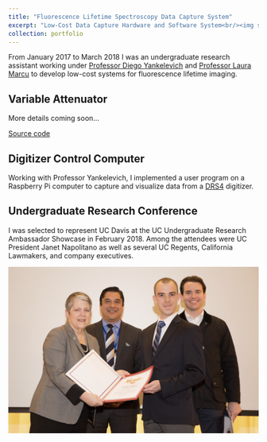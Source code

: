 ```yaml
---
title: "Fluorescence Lifetime Spectroscopy Data Capture System"
excerpt: "Low-Cost Data Capture Hardware and Software System<br/><img src='/files/yankelevich/setup.jpg' width='500'>"
collection: portfolio
---
```


From January 2017 to March 2018 I was an undergraduate research assistant working under [Professor Diego Yankelevich](https://faculty.engineering.ucdavis.edu/yankelevich/) and [Professor Laura Marcu](https://marculab.bme.ucdavis.edu/) to develop low-cost systems for fluorescence lifetime imaging.

## Variable Attenuator

More details coming soon...

<!-- As the distance between the laser, tissue sample, or detector changes, the strength of the recieved signal also changes. I designed an easy-to-use, low-cost variable attentuator system used to control the amplitude of the digitized signal. The attenuator system has two modes of operation: manual and automatic attenuation. In manual mode, the attenuation of each of the two supported channels can be directly controlled by the user. In automatic mode, the attenuation of each channel is controlled by a Matlab program running on the data capture computer. The system was implemented using an Arduino.
 -->
[Source code](https://github.com/jdwapman/Attenuator)

## Digitizer Control Computer
Working with Professor Yankelevich, I implemented a user program on a Raspberry Pi computer to capture and visualize data from a [DRS4](https://www.psi.ch/en/drs/evaluation-board) digitizer.

## Undergraduate Research Conference

I was selected to represent UC Davis at the UC Undergraduate Research Ambassador Showcase in February 2018. Among the attendees were UC President Janet Napolitano as well as several UC Regents, California Lawmakers, and company executives.

![Undergraduate Research Conference](/files/yankelevich/urc_napolitano.jpg)